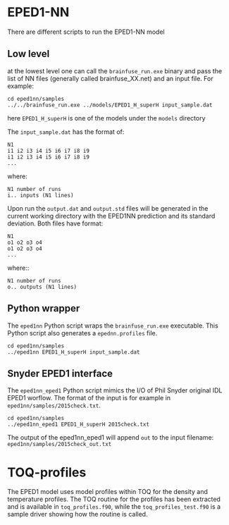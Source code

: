 EPED1-NN
========

There are different scripts to run the EPED1-NN model

Low level
---------
at the lowest level one can call the `brainfuse_run.exe` binary and pass the list
of NN files (generally called brainfuse_XX.net) and an input file. For example:

    cd eped1nn/samples
    ../../brainfuse_run.exe ../models/EPED1_H_superH input_sample.dat

here `EPED1_H_superH` is one of the models under the `models` directory

The `input_sample.dat` has the format of:

    N1
    i1 i2 i3 i4 i5 i6 i7 i8 i9
    i1 i2 i3 i4 i5 i6 i7 i8 i9
    ...

where:

    N1 number of runs
    i.. inputs (N1 lines)

Upon run the `output.dat` and `output.std` files will be generated in the
current working directory with the EPED1NN prediction and its standard deviation.
Both files have format:

    N1
    o1 o2 o3 o4
    o1 o2 o3 o4
    ...

where::

    N1 number of runs
    o.. outputs (N1 lines)

Python wrapper
--------------
The `eped1nn` Python script wraps the `brainfuse_run.exe` executable.
This Python script also generates a `epednn.profiles` file.

    cd eped1nn/samples
    ../eped1nn EPED1_H_superH input_sample.dat
    

Snyder EPED1 interface
----------------------
The `eped1nn_eped1` Python script mimics the I/O of Phil Snyder original IDL EPED1 worflow.
The format of the input is for example in `eped1nn/samples/2015check.txt`.

    cd eped1nn/samples
    ../eped1nn_eped1 EPED1_H_superH 2015check.txt

The output of the eped1nn_eped1 will append `out` to the input filename: `eped1nn/samples/2015check_out.txt`

TOQ-profiles
============
The EPED1 model uses model profiles within TOQ for the density and temperature profiles.
The TOQ routine for the profiles has been extracted and is available in `toq_profiles.f90`,
while the `toq_profiles_test.f90` is a sample driver showing how the routine is called.
